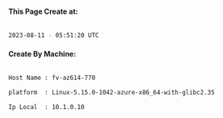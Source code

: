 
   
#### This Page Create at:

```bash

2023-08-11 - 05:51:20 UTC

```

#### Create By Machine:

```bash

Host Name : fv-az614-770

platform  : Linux-5.15.0-1042-azure-x86_64-with-glibc2.35

Ip Local  : 10.1.0.10

```

